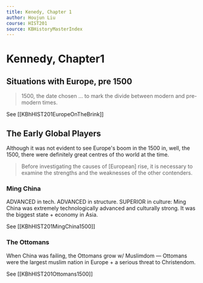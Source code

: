 ```yaml
---
title: Kenedy, Chapter 1
author: Houjun Liu
course: HIST201
source: KBHistoryMasterIndex
---
```


# Kennedy, Chapter1 


## Situations with Europe, pre 1500
> 1500, the date chosen … to mark the divide between modern and pre-modern times.

See [[KBhHIST201EuropeOnTheBrink]]
   
## The Early Global Players
Although it was not evident to see Europe's boom in the 1500 in, well, the 1500, there were definitely great centres of tho world at the time.

> Before investigating the causes of [European] rise, it is necessary to examine the strengths and the weaknesses of the other contenders.

### Ming China

ADVANCED in tech. ADVANCED in structure. SUPERIOR in culture: Ming China was extremely technologically advanced and culturally strong. It was the biggest state + economy in Asia.

See [[KBhHIST201MingChina1500]]

### The Ottomans

 When China was failing, the Ottomans grow w/ Muslimdom — Ottomans were the largest muslim nation in Europe + a serious threat to Christendom.
 
See [[KBhHIST201Ottomans1500]] 